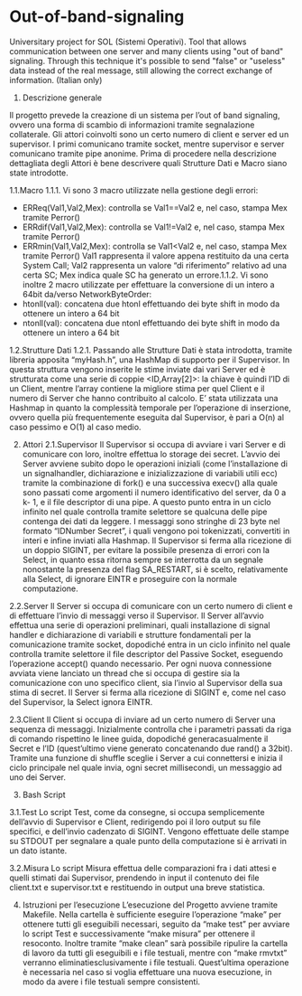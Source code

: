 # Out-of-band-signaling
Universitary project for SOL (Sistemi Operativi). Tool that allows communication between one server and many clients using "out of band" signaling. 
Through this technique it's possible to send "false" or "useless" data instead of the real message, still allowing the correct exchange of information.
(Italian only)

1. Descrizione generale

Il progetto prevede la creazione di un sistema per l’out of band
signaling, ovvero una forma di scambio di informazioni tramite
segnalazione collaterale. Gli attori coinvolti sono un certo numero di
client e server ed un supervisor. I primi comunicano tramite socket,
mentre supervisor e server comunicano tramite pipe anonime.
Prima di procedere nella descrizione dettagliata degli Attori è bene
descrivere quali Strutture Dati e Macro siano state introdotte.

1.1.Macro
1.1.1.
Vi sono 3 macro utilizzate nella gestione degli errori:
- ERReq(Val1,Val2,Mex): controlla se Val1==Val2 e, nel
caso, stampa Mex tramite Perror()
- ERRdif(Val1,Val2,Mex): controlla se Val1!=Val2 e, nel
caso, stampa Mex tramite Perror()
- ERRmin(Val1,Val2,Mex): controlla se Val1<Val2 e, nel
caso, stampa Mex tramite Perror()
Val1 rappresenta il valore appena restituito da una certa
System Call;
Val2 rappresenta un valore “di riferimento” relativo ad una
certa SC;
Mex indica quale SC ha generato un errore.1.1.2.
Vi sono inoltre 2 macro utilizzate per effettuare la conversione
di un intero a 64bit da/verso NetworkByteOrder:
- htonll(val): concatena due htonl effettuando dei byte
shift in modo da ottenere un intero a 64 bit
- ntonll(val): concatena due ntonl effettuando dei byte
shift in modo da ottenere un intero a 64 bit

1.2.Strutture Dati
1.2.1.
Passando alle Strutture Dati è stata introdotta, tramite libreria
apposita “myHash.h”, una HashMap di supporto per il
Supervisor. In questa struttura vengono inserite le stime
inviate dai vari Server ed è strutturata come una serie di
coppie <ID,Array[2]>: la chiave è quindi l’ID di un Client,
mentre l’array contiene la migliore stima per quel Client e il
numero di Server che hanno contribuito al calcolo. E’ stata
utilizzata una Hashmap in quanto la complessità temporale per
l’operazione di inserzione, ovvero quella più frequentemente
eseguita dal Supervisor, è pari a O(n) al caso pessimo e O(1) al
caso medio.


2. Attori
2.1.Supervisor
Il Supervisor si occupa di avviare i vari Server e di comunicare con
loro, inoltre effettua lo storage dei secret. L’avvio dei Server avviene
subito dopo le operazioni iniziali (come l’installazione di un signalhandler, dichiarazione e inizializzazione di variabili utili ecc) tramite
la combinazione di fork() e una successiva execv() alla quale sono
passati come argomenti il numero identificativo del server, da 0 a k-
1, e il file descriptor di una pipe. A questo punto entra in un ciclo
infinito nel quale controlla tramite selettore se qualcuna delle pipe
contenga dei dati da leggere. I messaggi sono stringhe di 23 byte nel
formato “IDNumber Secret”, i quali vengono poi tokenizzati,
convertiti in interi e infine inviati alla Hashmap. Il Supervisor si
ferma alla ricezione di un doppio SIGINT, per evitare la possibile
presenza di errori con la Select, in quanto essa ritorna sempre se
interrotta da un segnale nonostante la presenza del flag
SA_RESTART, si è scelto, relativamente alla Select, di ignorare EINTR
e proseguire con la normale computazione.

2.2.Server
Il Server si occupa di comunicare con un certo numero di client e di
effettuare l’invio di messaggi verso il Supervisor. Il Server all’avvio
effettua una serie di operazioni preliminari, quali installazione di
signal handler e dichiarazione di variabili e strutture fondamentali
per la comunicazione tramite socket, dopodiché entra in un ciclo
infinito nel quale controlla tramite selettore il file descriptor del
Passive Socket, eseguendo l’operazione accept() quando necessario.
Per ogni nuova connessione avviata viene lanciato un thread che si
occupa di gestire sia la comunicazione con uno specifico client, sia
l’invio al Supervisor della sua stima di secret. Il Server si ferma alla
ricezione di SIGINT e, come nel caso del Supervisor, la Select ignora
EINTR.

2.3.Client
Il Client si occupa di inviare ad un certo numero di Server una
sequenza di messaggi. Inizialmente controlla che i parametri passati
da riga di comando rispettino le linee guida, dopodiché generacasualmente il Secret e l’ID (quest’ultimo viene generato
concatenando due rand() a 32bit). Tramite una funzione di shuffle
sceglie i Server a cui connettersi e inizia il ciclo principale nel quale
invia, ogni secret millisecondi, un messaggio ad uno dei Server.


3. Bash Script

3.1.Test
Lo script Test, come da consegne, si occupa semplicemente
dell’avvio di Supervisor e Client, redirigendo poi il loro output su file
specifici, e dell’invio cadenzato di SIGINT. Vengono effettuate delle
stampe su STDOUT per segnalare a quale punto della computazione
si è arrivati in un dato istante.

3.2.Misura
Lo script Misura effettua delle comparazioni fra i dati attesi e quelli
stimati dai Supervisor, prendendo in input il contenuto dei file
client.txt e supervisor.txt e restituendo in output una breve
statistica.


4. Istruzioni per l’esecuzione
L’esecuzione del Progetto avviene tramite Makefile. Nella cartella è
sufficiente eseguire l’operazione “make” per ottenere tutti gli eseguibili
necessari, seguito da “make test” per avviare lo script Test e
successivamente “make misura” per ottenere il resoconto. Inoltre tramite
“make clean” sarà possibile ripulire la cartella di lavoro da tutti gli
eseguibili e i file testuali, mentre con “make rmvtxt” verranno eliminatiesclusivamente i file testuali. Quest’ultima operazione è necessaria nel
caso si voglia effettuare una nuova esecuzione, in modo da avere i file
testuali sempre consistenti.
